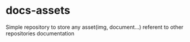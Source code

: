 # docs-assets

Simple repository to store any asset(img, document...) referent to other repositories documentation
